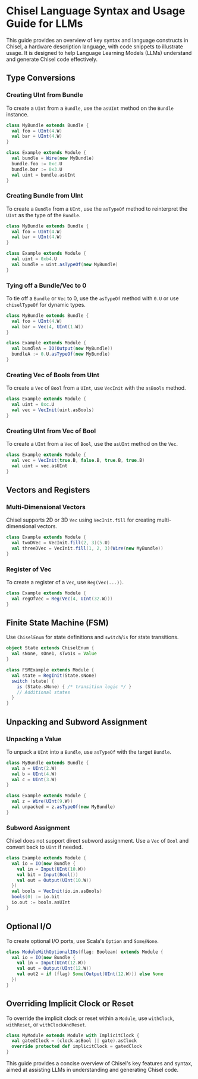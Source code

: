 # Chisel Language Syntax and Usage Guide for LLMs

This guide provides an overview of key syntax and language constructs in Chisel, a hardware description language, with code snippets to illustrate usage. It is designed to help Language Learning Models (LLMs) understand and generate Chisel code effectively.

## Type Conversions

### Creating UInt from Bundle

To create a `UInt` from a `Bundle`, use the `asUInt` method on the `Bundle` instance.

```scala
class MyBundle extends Bundle {
  val foo = UInt(4.W)
  val bar = UInt(4.W)
}

class Example extends Module {
  val bundle = Wire(new MyBundle)
  bundle.foo := 0xc.U
  bundle.bar := 0x3.U
  val uint = bundle.asUInt
}
```

### Creating Bundle from UInt

To create a `Bundle` from a `UInt`, use the `asTypeOf` method to reinterpret the `UInt` as the type of the `Bundle`.

```scala
class MyBundle extends Bundle {
  val foo = UInt(4.W)
  val bar = UInt(4.W)
}

class Example extends Module {
  val uint = 0xb4.U
  val bundle = uint.asTypeOf(new MyBundle)
}
```

### Tying off a Bundle/Vec to 0

To tie off a `Bundle` or `Vec` to 0, use the `asTypeOf` method with `0.U` or use `chiselTypeOf` for dynamic types.

```scala
class MyBundle extends Bundle {
  val foo = UInt(4.W)
  val bar = Vec(4, UInt(1.W))
}

class Example extends Module {
  val bundleA = IO(Output(new MyBundle))
  bundleA := 0.U.asTypeOf(new MyBundle)
}
```

### Creating Vec of Bools from UInt

To create a `Vec` of `Bool` from a `UInt`, use `VecInit` with the `asBools` method.

```scala
class Example extends Module {
  val uint = 0xc.U
  val vec = VecInit(uint.asBools)
}
```

### Creating UInt from Vec of Bool

To create a `UInt` from a `Vec` of `Bool`, use the `asUInt` method on the `Vec`.

```scala
class Example extends Module {
  val vec = VecInit(true.B, false.B, true.B, true.B)
  val uint = vec.asUInt
}
```

## Vectors and Registers

### Multi-Dimensional Vectors

Chisel supports 2D or 3D `Vec` using `VecInit.fill` for creating multi-dimensional vectors.

```scala
class Example extends Module {
  val twoDVec = VecInit.fill(2, 3)(5.U)
  val threeDVec = VecInit.fill(1, 2, 3)(Wire(new MyBundle))
}
```

### Register of Vec

To create a register of a `Vec`, use `Reg(Vec(...))`.

```scala
class Example extends Module {
  val regOfVec = Reg(Vec(4, UInt(32.W)))
}
```

## Finite State Machine (FSM)

Use `ChiselEnum` for state definitions and `switch`/`is` for state transitions.

```scala
object State extends ChiselEnum {
  val sNone, sOne1, sTwo1s = Value
}

class FSMExample extends Module {
  val state = RegInit(State.sNone)
  switch (state) {
    is (State.sNone) { /* transition logic */ }
    // Additional states
  }
}
```

## Unpacking and Subword Assignment

### Unpacking a Value

To unpack a `UInt` into a `Bundle`, use `asTypeOf` with the target `Bundle`.

```scala
class MyBundle extends Bundle {
  val a = UInt(2.W)
  val b = UInt(4.W)
  val c = UInt(3.W)
}

class Example extends Module {
  val z = Wire(UInt(9.W))
  val unpacked = z.asTypeOf(new MyBundle)
}
```

### Subword Assignment

Chisel does not support direct subword assignment. Use a `Vec` of `Bool` and convert back to `UInt` if needed.

```scala
class Example extends Module {
  val io = IO(new Bundle {
    val in = Input(UInt(10.W))
    val bit = Input(Bool())
    val out = Output(UInt(10.W))
  })
  val bools = VecInit(io.in.asBools)
  bools(0) := io.bit
  io.out := bools.asUInt
}
```

## Optional I/O

To create optional I/O ports, use Scala's `Option` and `Some`/`None`.

```scala
class ModuleWithOptionalIOs(flag: Boolean) extends Module {
  val io = IO(new Bundle {
    val in = Input(UInt(12.W))
    val out = Output(UInt(12.W))
    val out2 = if (flag) Some(Output(UInt(12.W))) else None
  })
}
```

## Overriding Implicit Clock or Reset

To override the implicit clock or reset within a `Module`, use `withClock`, `withReset`, or `withClockAndReset`.

```scala
class MyModule extends Module with ImplicitClock {
  val gatedClock = (clock.asBool || gate).asClock
  override protected def implicitClock = gatedClock
}
```

This guide provides a concise overview of Chisel's key features and syntax, aimed at assisting LLMs in understanding and generating Chisel code.
